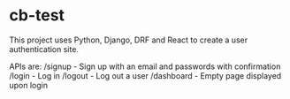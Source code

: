 # cb-test

This project uses Python, Django, DRF and React to create a user authentication site. 

APIs are:
/signup - Sign up with an email and passwords with confirmation
/login - Log in
/logout - Log out a user
/dashboard - Empty page displayed upon login

